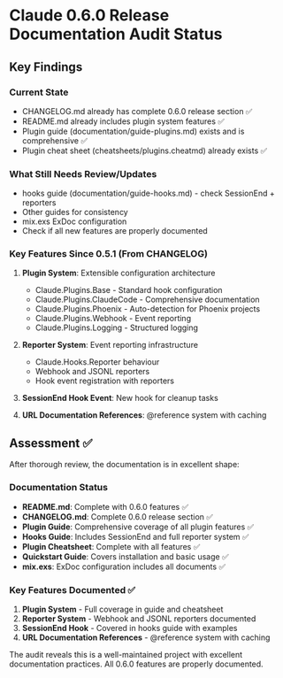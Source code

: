 # Claude 0.6.0 Release Documentation Audit Status

## Key Findings

### Current State
- CHANGELOG.md already has complete 0.6.0 release section ✅
- README.md already includes plugin system features ✅ 
- Plugin guide (documentation/guide-plugins.md) exists and is comprehensive ✅
- Plugin cheat sheet (cheatsheets/plugins.cheatmd) already exists ✅

### What Still Needs Review/Updates
- hooks guide (documentation/guide-hooks.md) - check SessionEnd + reporters
- Other guides for consistency
- mix.exs ExDoc configuration
- Check if all new features are properly documented

### Key Features Since 0.5.1 (From CHANGELOG)
1. **Plugin System**: Extensible configuration architecture
   - Claude.Plugins.Base - Standard hook configuration  
   - Claude.Plugins.ClaudeCode - Comprehensive documentation
   - Claude.Plugins.Phoenix - Auto-detection for Phoenix projects
   - Claude.Plugins.Webhook - Event reporting  
   - Claude.Plugins.Logging - Structured logging
   
2. **Reporter System**: Event reporting infrastructure
   - Claude.Hooks.Reporter behaviour
   - Webhook and JSONL reporters
   - Hook event registration with reporters
   
3. **SessionEnd Hook Event**: New hook for cleanup tasks

4. **URL Documentation References**: @reference system with caching

## Assessment ✅
After thorough review, the documentation is in excellent shape:

### Documentation Status
- **README.md**: Complete with 0.6.0 features ✅
- **CHANGELOG.md**: Complete 0.6.0 release section ✅  
- **Plugin Guide**: Comprehensive coverage of all plugin features ✅
- **Hooks Guide**: Includes SessionEnd and full reporter system ✅
- **Plugin Cheatsheet**: Complete with all features ✅
- **Quickstart Guide**: Covers installation and basic usage ✅
- **mix.exs**: ExDoc configuration includes all documents ✅

### Key Features Documented ✅
1. **Plugin System** - Full coverage in guide and cheatsheet
2. **Reporter System** - Webhook and JSONL reporters documented
3. **SessionEnd Hook** - Covered in hooks guide with examples
4. **URL Documentation References** - @reference system with caching

The audit reveals this is a well-maintained project with excellent documentation practices. All 0.6.0 features are properly documented.